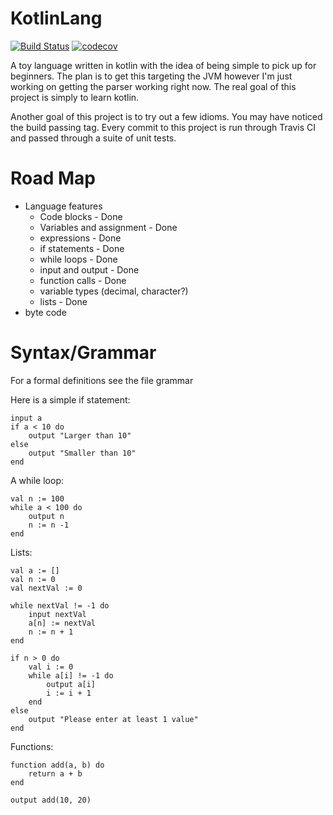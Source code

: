 # KotlinLang 
[![Build Status](https://travis-ci.org/Tatskaari/KotlinLang.svg?branch=master)](https://travis-ci.org/Tatskaari/KotlinLang)
[![codecov](https://codecov.io/gh/Tatskaari/KotlinLang/branch/master/graph/badge.svg)](https://codecov.io/gh/Tatskaari/KotlinLang)

A toy language written in kotlin with the idea of being simple to pick up for beginners. The plan is to get this
targeting the JVM however I'm just working on getting the parser working right now. The real goal of this project is
simply to learn kotlin.

Another goal of this project is to try out a few idioms. You may have noticed the build passing tag. Every commit to 
this project is run through Travis CI and passed through a suite of unit tests. 

# Road Map
- Language features
  - Code blocks - Done
  - Variables and assignment - Done
  - expressions - Done
  - if statements - Done
  - while loops - Done
  - input and output - Done
  - function calls - Done
  - variable types (decimal, character?)
  - lists - Done
- byte code

# Syntax/Grammar 
For a formal definitions see the file grammar

Here is a simple if statement:
~~~~
input a
if a < 10 do
    output "Larger than 10"
else
    output "Smaller than 10"
end
~~~~

A while loop:
~~~~
val n := 100
while a < 100 do
    output n
    n := n -1
end
~~~~

Lists:
~~~~
val a := []
val n := 0
val nextVal := 0

while nextVal != -1 do
    input nextVal
    a[n] := nextVal
    n := n + 1
end

if n > 0 do
    val i := 0
    while a[i] != -1 do
        output a[i]
        i := i + 1
    end
else
    output "Please enter at least 1 value"
end
~~~~


Functions:
~~~~
function add(a, b) do
    return a + b
end

output add(10, 20)
~~~~


